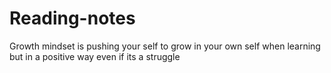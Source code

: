 # Reading-notes

Growth mindset is pushing your self to grow in your own self when learning but in a positive way even if its a struggle
